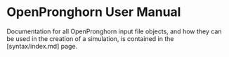 # OpenPronghorn User Manual

Documentation for all OpenPronghorn input file objects, and how they can be used in the creation of a simulation, is contained in the [syntax/index.md] page.
